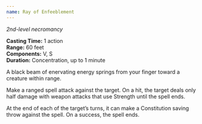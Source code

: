 ```yaml
---
name: Ray of Enfeeblement
---
```

*2nd-level necromancy*

**Casting Time:** 1 action  
**Range:** 60 feet  
**Components:** V, S  
**Duration:** Concentration, up to 1 minute

A black beam of enervating energy springs from your finger toward a creature within range.

Make a ranged spell attack against the target. On a hit, the target deals only half damage with weapon attacks that use Strength until the spell ends.

At the end of each of the target’s turns, it can make a Constitution saving throw against the spell. On a success, the spell ends.
